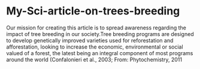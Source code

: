 # My-Sci-article-on-trees-breeding
Our mission for creating this article is to spread awareness regarding the impact of tree breeding in our society.Tree breeding programs are designed to develop genetically improved varieties used for reforestation and afforestation, looking to increase the economic, environmental or social valued of a forest, the latest being an integral component of most programs around the world (Confalonieri et al., 2003;
From: 
Phytochemistry, 2011
